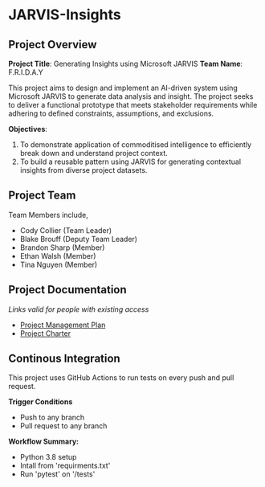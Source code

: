 # JARVIS-Insights
## Project Overview
**Project Title**: Generating Insights using Microsoft JARVIS
**Team Name**: F.R.I.D.A.Y

This project aims to design and implement an AI-driven system using Microsoft JARVIS to generate data analysis and insight. The project seeks to deliver a functional prototype that meets stakeholder requirements while adhering to defined constraints, assumptions, and exclusions.

**Objectives**:
1. To demonstrate application of commoditised intelligence to efficiently break down and understand project context.
2. To build a reusable pattern using JARVIS for generating contextual insights from diverse project datasets.


## Project Team 
Team Members include,
- Cody Collier (Team Leader)
- Blake Brouff (Deputy Team Leader)
- Brandon Sharp (Member)
- Ethan Walsh (Member)
- Tina Nguyen (Member)

## Project Documentation
*Links valid for people with existing access*
- [Project Management Plan](https://csuprod-my.sharepoint.com/:w:/r/personal/bbrouf01_student_csu_edu_au1/Documents/ITC303%20-%20Team%20F.R.I.D.A.Y/Assessment%201/ITC303%20-%20Group%205%20-%20Project%20Management%20Plan%20(Initial).docx?d=w8accb5a19a9e403a9c41d62b3726d72b&csf=1&web=1&e=zIzzHL)
- [Project Charter](https://csuprod-my.sharepoint.com/:w:/r/personal/bbrouf01_student_csu_edu_au1/Documents/ITC303%20-%20Team%20F.R.I.D.A.Y/Assessment%201/ITC303%20-%20Group%205%20-%20Project%20Charter.docx?d=w04393f03867446749d2b2e4130b44514&csf=1&web=1&e=HmJKJ4)


## Continous Integration 

This project uses GitHub Actions to run tests on every push and pull request. 

**Trigger Conditions**
- Push to any branch
- Pull request to any branch

**Workflow Summary:**
- Python 3.8 setup
- Intall from 'requirments.txt'
- Run 'pytest' on '/tests'

